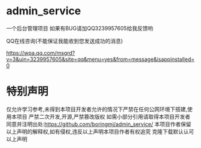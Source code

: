 # admin_service
一个后台管理项目
如果有BUG请加QQ3239957605给我反馈哟

QQ在线咨询(不能保证我能收到您发送成功的消息)

https://wpa.qq.com/msgrd?v=3&uin=3239957605&site=qq&menu=yes&from=message&isappinstalled=0


# 特别声明
仅允许学习参考,未得到本项目开发者允许的情况下严禁在任何公网环境下搭建,使用本项目
严禁二次开发,开源,严禁篡改版权
如需小部分引用请取得本项目开发者同意并注明出处:https://github.com/boringmj/admin_service/
本项目作者保留以上声明的解释权,如有侵权,违反以上声明本项目作者有权追究
克隆下载默认认可以上声明

